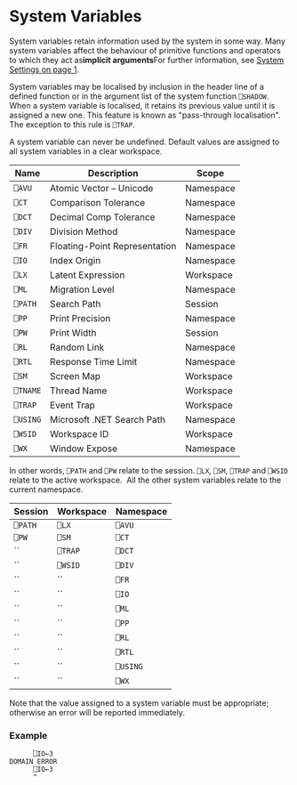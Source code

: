 # System Variables

System variables retain information used by the system in some way. Many system variables affect the behaviour of primitive functions and operators to which they act as**implicit arguments**For further information, see [System Settings on page 1](system-functions-categorised/system-settings/system-settings.md).

System variables may be localised by inclusion in the header line of a defined function or in the argument list of the system function `⎕SHADOW`. When a system variable is localised, it retains its previous value until it is assigned a new one. This feature is known as "pass-through localisation".  The exception to this rule is `⎕TRAP`.

A system variable can never be undefined. Default values are assigned to all system variables in a clear workspace.

| Name | Description | Scope |
| --- | --- | ---  |
| `⎕AVU` | Atomic Vector – Unicode | Namespace |
| `⎕CT` | Comparison Tolerance | Namespace |
| `⎕DCT` | Decimal Comp Tolerance | Namespace |
| `⎕DIV` | Division Method | Namespace |
| `⎕FR` | Floating-Point Representation | Namespace |
| `⎕IO` | Index Origin | Namespace |
| `⎕LX` | Latent Expression | Workspace |
| `⎕ML` | Migration Level | Namespace |
| `⎕PATH` | Search Path | Session |
| `⎕PP` | Print Precision | Namespace |
| `⎕PW` | Print Width | Session |
| `⎕RL` | Random Link | Namespace |
| `⎕RTL` | Response Time Limit | Namespace |
| `⎕SM` | Screen Map | Workspace |
| `⎕TNAME` | Thread Name | Workspace |
| `⎕TRAP` | Event Trap | Workspace |
| `⎕USING` | Microsoft .NET Search Path | Namespace |
| `⎕WSID` | Workspace ID | Workspace |
| `⎕WX` | Window Expose | Namespace |

In other words,  `⎕PATH` and `⎕PW` relate to the session.  `⎕LX`, `⎕SM`, `⎕TRAP` and `⎕WSID` relate to the active workspace.  All the other system variables relate to the current namespace.

| Session | Workspace | Namespace |
| --- | --- | ---  |
| `⎕PATH` | `⎕LX` | `⎕AVU` |
| `⎕PW` | `⎕SM` | `⎕CT` |
| `` | `⎕TRAP` | `⎕DCT` |
| `` | `⎕WSID` | `⎕DIV` |
| `` | `` | `⎕FR` |
| `` | `` | `⎕IO` |
| `` | `` | `⎕ML` |
| `` | `` | `⎕PP` |
| `` | `` | `⎕RL` |
| `` | `` | `⎕RTL` |
| `` | `` | `⎕USING` |
| `` | `` | `⎕WX` |

Note that the value assigned to a system variable must be appropriate; otherwise an error will be reported immediately.

### Example
```apl
      ⎕IO←3
DOMAIN ERROR
      ⎕IO←3
      ^
```
